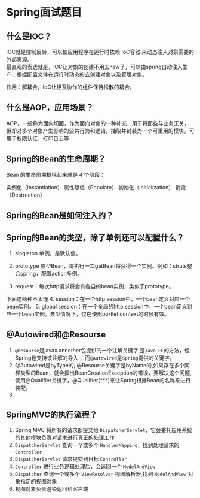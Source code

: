 # Spring面试题目
## 什么是IOC？ 
IOC就是控制反转，可以使应用程序在运行时依赖 IoC容器 来动态注入对象需要的外部资源。  
最直观的表达就是，IOC让对象的创建不用去new了，可以由spring自动注入生产，根据配置文件在运行时动态的去创建对象以及管理对象。

作用：解耦合，IoC让相互协作的组件保持松散的耦合。

## 什么是AOP，应用场景？
AOP，一般称为面向切面，作为面向对象的一种补充，用于将那些与业务无关，但却对多个对象产生影响的公共行为和逻辑，抽取并封装为一个可重用的模块。可用于权限认证、打印日志等

## Spring的Bean的生命周期？ 
Bean 的生命周期概括起来就是 4 个阶段：

实例化（Instantiation）
属性赋值（Populate）
初始化（Initialization）
销毁（Destruction）

## Spring的Bean是如何注入的？


## Spring的Bean的类型，除了单例还可以配置什么？ 

1. singleton 单例，是默认值。

2. prototype 原型Bean，每执行一次getBean将获得一个实例。例如：struts整合spring，配置action多例。

3. request：每次http请求将会有各自的bean实例，类似于prototype。

下面这两种不太懂
4. session：在一个http session中，一个bean定义对应一个bean实例。
5. global session：在一个全局的http session中，一个bean定义对应一个bean实例。典型情况下，仅在使用portlet context的时候有效。

## @Autowired和@Resourse 

1. `@Resourse`是javax.annother包提供的一个注解关键字,是`Java EE`的方法，但Spring也支持该注解的导入；
  而`@Autowired`是`Spring`提供的关键字。
2. @Autowired是byType的;
  @Resourse关键字是byName的,如果存在多个同样类型的Bean，就会报出BeanCreationException的错误，要解决这个问题,使用@Qualifier关键字，@Qualifier(***)来让Spring根据Bean的名称来进行装配。
3. 

## SpringMVC的执行流程？

1. Spring MVC 将所有的请求都提交给 `DispatcherServlet`，它会委托应用系统的其他模块负责对请求进行真正的处理工作  
2. `DispatcherServlet` 查询一个或多个 `HandlerMapping`，找到处理请求的 `Controller`  
3. `DispatcherServlet` 请求提交到目标 `Controller`  
4. `Controller` 进行业务逻辑处理后，会返回一个 `ModelAndView`  
5. `Dispatcher` 查询一个或多个 `ViewResolver` 视图解析器,找到 `ModelAndView` 对象指定的视图对象  
6. 视图对象负责渲染返回给客户端  